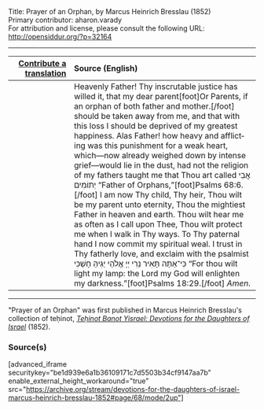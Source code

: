 <html>
<head></head>
<body>
Title: Prayer of an Orphan, by Marcus Heinrich Bresslau (1852)<br />
Primary contributor: aharon.varady<br />
For attribution and license, please consult the following URL: <a href="http://opensiddur.org/?p=32164">http://opensiddur.org/?p=32164</a>
<p />
<hr />

<table style="margin-left: auto;margin-right: auto;" class="draggable">
<thead><tr><th id="x" style="text-align: right;"><a href="/contributing/upload/">Contribute a translation</a></th><th style="text-align: left;">Source (English)</th></tr></thead>
<tbody>
<tr><td style="vertical-align:top;" width="25%">
<div class="liturgy" lang="he">

</span></div></td>
 
<td style="vertical-align:top;">
<div class="english" lang="en">
Heavenly Father! Thy inscrutable justice has willed it, that my dear parent[foot]Or Parents, if an orphan of both father and mother.[/foot] should be taken away from me, and that with this loss I should be deprived of my greatest happiness. Alas Father! how heavy and afflicting was this punishment for a weak heart, which—now already weighed down by intense grief—would lie in the dust, had not the religion of my fathers taught me that Thou art called <span class="hebrew" lang="he">אֲבִי יְתוֹמִים</span> “Father of Orphans,”[foot]Psalms 68:6.[/foot] I am now Thy child, Thy heir, Thou wilt be my parent unto eternity, Thou the mightiest Father in heaven and earth. Thou wilt hear me as often as I call upon Thee, Thou wilt protect me when I walk in Thy ways. To Thy paternal hand I now commit my spiritual weal. I trust in Thy fatherly love, and exclaim with the psalmist <span class="hebrew" lang="he">כִּי־אַתָּה תָּאִיר נֵרִי יְיָ אֱלֹהַי יַגִּיהַּ חָשְׁכִּי</span> “For thou wilt light my lamp: the Lord my God will enlighten my darkness.”[foot]Psalms 18:29.[/foot] <em>Amen</em>. 
</div></td></tr>
</tbody></table>

<hr />

"Prayer of an Orphan" was first published in Marcus Heinrich Bresslau's collection of teḥinot, <em><a href="https://opensiddur.org/compilations/sifrei-tehinot/devotions-for-the-daughters-of-israel-by-marcus-heinrich-bresslau-1852/">Teḥinot Banot Yisrael: Devotions for the Daughters of Israel</a></em> (1852).

<h3>Source(s)</h3>

[advanced_iframe securitykey="be1d939e6a1b36109171c7d5503b34cf9147aa7b" enable_external_height_workaround="true" src="https://archive.org/stream/devotions-for-the-daughters-of-israel-marcus-heinrich-bresslau-1852#page/68/mode/2up"]

&nbsp;
</body>
</html>